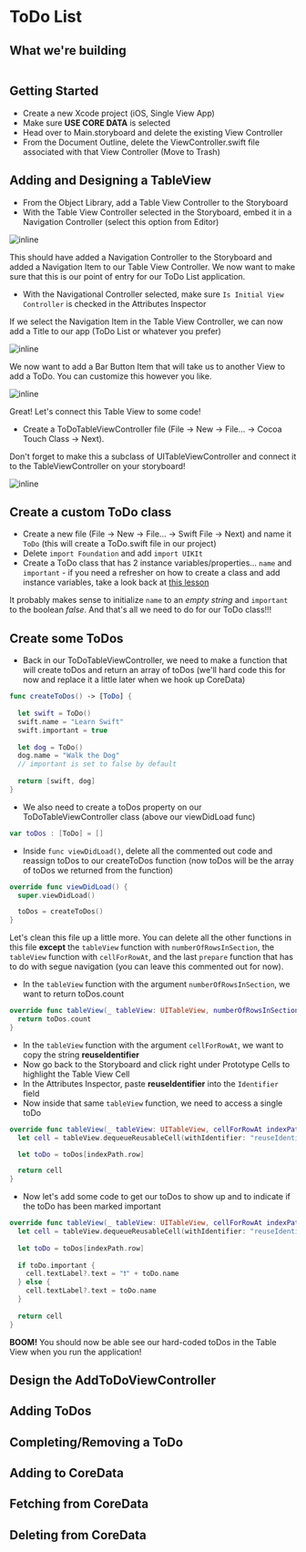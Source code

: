 # ToDo List

## What we're building

![]()

## Getting Started

* Create a new Xcode project (iOS, Single View App)
* Make sure **USE CORE DATA** is selected
* Head over to Main.storyboard and delete the existing View Controller 
* From the Document Outline, delete the ViewController.swift file associated with that View Controller (Move to Trash)

## Adding and Designing a TableView

* From the Object Library, add a Table View Controller to the Storyboard
* With the Table View Controller selected in the Storyboard, embed it in a Navigation Controller (select this option from Editor)

![inline](./assets/embedInNav.png)

This should have added a Navigation Controller to the Storyboard and added a Navigation Item to our Table View Controller. We now want to make sure that this is our point of entry for our ToDo List application. 

* With the Navigational Controller selected, make sure `Is Initial View Controller` is checked in the Attributes Inspector

If we select the Navigation Item in the Table View Controller, we can now add a Title to our app (ToDo List or whatever you prefer)

![inline](./assets/navItem.png)

We now want to add a Bar Button Item that will take us to another View to add a ToDo. You can customize this however you like.

![inline](./assets/barButtonItem.png)

Great! Let's connect this Table View to some code!

* Create a ToDoTableViewController file (File -> New -> File... -> Cocoa Touch Class -> Next). 

Don't forget to make this a subclass of UITableViewController and connect it to the TableViewController on your storyboard!

![inline](./assets/connectToDoTableVC.png)

## Create a custom ToDo class

* Create a new file (File -> New -> File... -> Swift File -> Next) and name it `ToDo` (this will create a ToDo.swift file in our project)
* Delete `import Foundation` and add `import UIKIt`
* Create a ToDo class that has 2 instance variables/properties... `name` and `important` - if you need a refresher on how to create a class and add instance variables, take a look back at [this lesson](https://github.com/ameseee/kwk-level3-swift/blob/master/sessions/classes_objects_slides.markdown)

It probably makes sense to initialize `name` to an *empty string* and `important` to the boolean *false*. And that's all we need to do for our ToDo class!!!

## Create some ToDos

* Back in our ToDoTableViewController, we need to make a function that will create toDos and return an array of toDos (we'll hard code this for now and replace it a little later when we hook up CoreData)

```swift
func createToDos() -> [ToDo] {
        
  let swift = ToDo()
  swift.name = "Learn Swift"
  swift.important = true
  
  let dog = ToDo()
  dog.name = "Walk the Dog"
  // important is set to false by default
  
  return [swift, dog]
}
```
* We also need to create a toDos property on our ToDoTableViewController class (above our viewDidLoad func)

```swift
var toDos : [ToDo] = []
```

* Inside `func viewDidLoad()`, delete all the commented out code and reassign toDos to our createToDos function (now toDos will be the array of toDos we returned from the function)

```swift
override func viewDidLoad() {
  super.viewDidLoad()

  toDos = createToDos()
}
```

Let's clean this file up a little more. You can delete all the other functions in this file **except** the `tableView` function with `numberOfRowsInSection`, the `tableView` function with `cellForRowAt`, and the last `prepare` function that has to do with segue navigation (you can leave this commented out for now).

* In the `tableView` function with the argument `numberOfRowsInSection`, we want to return toDos.count

```swift
override func tableView(_ tableView: UITableView, numberOfRowsInSection section: Int) -> Int {
  return toDos.count
}
```

* In the `tableView` function with the argument `cellForRowAt`, we want to copy the string **reuseIdentifier**
* Now go back to the Storyboard and click right under Prototype Cells to highlight the Table View Cell
* In the Attributes Inspector, paste **reuseIdentifier** into the `Identifier` field
* Now inside that same `tableView` function, we need to access a single toDo

```swift 
override func tableView(_ tableView: UITableView, cellForRowAt indexPath: IndexPath) -> UITableViewCell {
  let cell = tableView.dequeueReusableCell(withIdentifier: "reuseIdentifier", for: indexPath)

  let toDo = toDos[indexPath.row]

  return cell
}
```

* Now let's add some code to get our toDos to show up and to indicate if the toDo has been marked important

```swift
override func tableView(_ tableView: UITableView, cellForRowAt indexPath: IndexPath) -> UITableViewCell {
  let cell = tableView.dequeueReusableCell(withIdentifier: "reuseIdentifier", for: indexPath)
  
  let toDo = toDos[indexPath.row]
  
  if toDo.important {
    cell.textLabel?.text = "❗️" + toDo.name
  } else {
    cell.textLabel?.text = toDo.name
  }
  
  return cell
}
```

**BOOM!** You should now be able see our hard-coded toDos in the Table View when you run the application!

## Design the AddToDoViewController

## Adding ToDos

## Completing/Removing a ToDo

## Adding to CoreData

## Fetching from CoreData

## Deleting from CoreData


